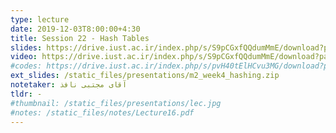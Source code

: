 ```yaml
---
type: lecture
date: 2019-12-03T8:00:00+4:30
title: Session 22 - Hash Tables
slides: https://drive.iust.ac.ir/index.php/s/S9pCGxfQQdumMmE/download?path=%2FSlides&files=S22.pdf
video: https://drive.iust.ac.ir/index.php/s/S9pCGxfQQdumMmE/download?path=%2FVideos&files=S22.mp4
#codes: https://drive.iust.ac.ir/index.php/s/pvH40tElHCvu3MG/download?path=%2FCode&files=S17.zip
ext_slides: /static_files/presentations/m2_week4_hashing.zip
notetaker: آقای مجتبی نافذ
tldr: -
#thumbnail: /static_files/presentations/lec.jpg
#notes: /static_files/notes/Lecture16.pdf
---
```

